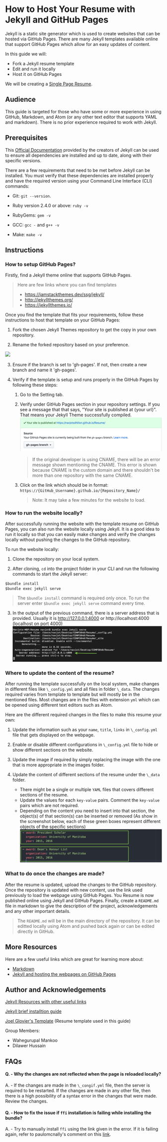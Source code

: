 # How to Host Your Resume with Jekyll and GitHub Pages

Jekyll is a static site generator which is used to create websites that can be hosted via GitHub Pages. There are many Jekyll templates available online that support GitHub Pages which allow for an easy updates of content.

In this guide we will:
- Fork a Jekyll resume template
- Edit and run it locally
- Host it on GitHub Pages

We will be creating a [Single Page Resume](https://navjotsdhillon.github.io/Resume/).

## Audience

This guide is targeted for those who have some or more experience in using GitHub, Markdown, and Atom (or any other text editor that supports YAML and markdown). There is no prior experience required to work with Jekyll.

## Prerequisites

This [Official Documentation](https://jekyllrb.com/docs/installation/)  provided by the creators of Jekyll can be used to ensure all dependencies are installed and up to date, along with their specific versions.

There are a few requirements that need to be met before Jekyll can be installed. You must verify that these dependencies are  installed properly and have the required version using your Command Line Interface (CLI) commands:

  - Git: `git --version`.

  - Ruby version 2.4.0 or above: `ruby -v`

  - RubyGems: `gem -v`

  - GCC: `gcc -` and `g++ -v`

  - Make: `make -v`

## Instructions
### How to setup GitHub Pages?
Firstly, find a Jekyll theme online that supports GitHub Pages.
  > Here are few links where you can find templates
  > - https://jamstackthemes.dev/ssg/jekyll/
  > - http://jekyllthemes.org/
  > - https://jekyllthemes.io/  
  
Once you find the template that fits your requirements, follow these instructions to host that template on your GitHub Pages:

1. Fork the chosen Jekyll Themes repository to get the copy in your own repository.

2. Rename the forked repository based on your preference.

![](https://github.com/NavjotSDhillon/Resume/blob/gh-pages/GitHub_Forking.gif?raw=true)

3. Ensure if the branch is set to 'gh-pages'. If not, then create a new branch and name it 'gh-pages'.

4. Verify if the template is setup and runs properly in the GitHub Pages by following these steps:

    1. Go to the Setting tab.

    2. Verify under GitHub Pages section in your repository settings. If you see a message that that says, "Your site is published at {your url}". That means your Jekyll Theme successfully compiled.
    ![Website URL](https://github.com/NavjotSDhillon/Resume/blob/gh-pages/Website_published.png?raw=true)

        > If the original developer is using CNAME, there will be an error message shown mentioning the CNAME. This error is shown because CNAME is the custom domain and there shouldn't be more than one repository with the same CNAME.  
    3. Click on the link which should be in format: `https://{GitHub_Username}.github.io/{Repository_Name}/`  
        > Note: It may take a few minutes for the website to load.

### How to run the website locally?
After successfully running the website with the template resume on GitHub Pages, you can also run the website locally using Jekyll. It is a good idea to run it locally so that you can easily make changes and verify the changes locally without pushing the changes to the GitHub repository.

To run the website locally:
  1. Clone the repository on your local system.

  2. After cloning, `cd` into the project folder in your CLI and run the following commands to start the Jekyll server:
  ```
  $bundle install
  $bundle exec jekyll serve
  ```
  > The `$bundle install` command is required only once.
  > To run the server enter `$bundle exec jekyll serve` command every time.  
  3. In the output of the previous command, there is a server address that is provided. Usually it is http://127.0.0.1:4000 or http://localhost:4000 (localhost on port 4000)
  ![](https://github.com/NavjotSDhillon/Resume/blob/gh-pages/Jekyll_Server_Start.png?raw=true)

### Where to update the content of the resume?
After running the template successfully on the local system, make changes in different files like `\_config.yml` and all files in folder `\_data`. The changes required varies from template to template but will mostly be in the mentioned files. Most changes are in the files with extension `yml` which can be opened using different text editors such as Atom.

Here are the different required changes in the files to make this resume your own:
1. Update the information such as your `name`, `title`, `links` in `\_config.yml` file that gets displayed on the webpage.

2. Enable or disable different configurations in `\_config.yml` file to hide or show different sections on the website.

3. Update the image if required by simply replacing the image with the one that is more appropriate in the images folder.

4. Update the content of different sections of the resume under the `\_data` folder.
   - There might be a single or multiple `YAML` files that covers different sections of the resume.
   - Update the values for each `key-value` pairs. Comment the `key-value` pairs which are not required.
   - Depending on the content you need to insert into that section, the object(s) of that section(s) can be inserted or removed (As show in the screenshot below, each of these green boxes represent different objects of the specific sections)
   ![](https://github.com/NavjotSDhillon/Resume/blob/gh-pages/Objects.png?raw=true)

### What to do once the changes are made?
After the resume is updated, upload the changes to the GitHub repository. Once the repository is updated with new content, use the link used previously to load the webpage using GitHub Pages. You Resume is now published online using Jekyll and GitHub Pages.
Finally, create a `README.md` file in markdown to give the description of the project, acknowledgements and any other important details.
  > The `README.md` will be in the main directory of the repository. It can be editted locally using Atom and pushed back again or can be edited directly in GitHub.

## More Resources
Here are a few useful links which are great for learning more about:
 - [Markdown](https://github.github.com/gfm/)
 - [Jekyll and hosting the webpages on GitHub Pages](https://www.mikedane.com/static-site-generators/jekyll/)

## Author and Acknowledgements
[Jekyll Resources with other useful links](https://jekyllrb.com/resources/)

[Jekyll brief installtion guide](https://jekyllrb.com/docs/)    

[Joel Glovier's Template](https://github.com/jglovier/resume-template) (Resume template used in this guide)

Group Members:
  - Wahegurupal Mankoo
  - Dilawer Hussain

## FAQs
#### Q. - Why the changes are not reflected when the page is reloaded locally?  
A. - If the changes are made in the `\_congif.yml` file, then the server is required to be restarted. If the changes are made in any other file, then there is a high possibility of a syntax error in the changes that were made. Review the changes.

#### Q. - How to fix the issue if `ffi` installation is failing while installing the bundle?  
A. - Try to manually install `ffi` using the link given in the error. If it is failing again, refer to paulomcnally's comment on this [link](https://github.com/ffi/ffi/issues/611#issuecomment-364621532).
